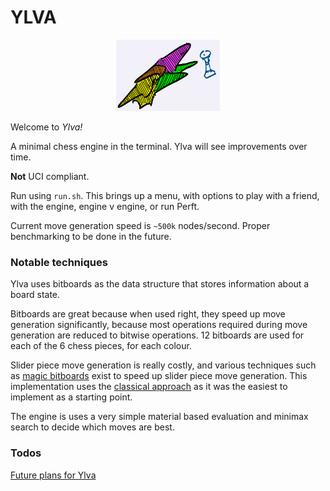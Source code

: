 # YLVA

<p align="center" width="100%">
    <img width="33%" src="ylva.jpg">
</p>

Welcome to *Ylva!*

A minimal chess engine in the terminal. Ylva will see improvements over time.

**Not** UCI compliant. 

Run using `run.sh`. This brings up a menu, with options to play with a friend, with the engine, engine v engine, or run Perft.
 
Current move generation speed is `~500k` nodes/second. Proper benchmarking to be done in the future.

### Notable techniques

Ylva uses bitboards as the data structure that stores information about a board state. 

Bitboards are great because when used right, they speed up move generation significantly, because most operations required during move generation are reduced to bitwise operations. 12 bitboards are used for each of the 6 chess pieces, for each colour. 

Slider piece move generation is really costly, and various techniques such as [magic bitboards](https://www.chessprogramming.org/Magic_Bitboards) exist to speed up slider piece move generation. This implementation uses the [classical approach](https://www.chessprogramming.org/Classical_Approach) as it was the easiest to implement as a starting point.

The engine is uses a very simple material based evaluation and minimax search to decide which moves are best.

### Todos

[Future plans for Ylva](https://github.com/IlanIwumbwe/Ylva/issues/2)
